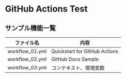 # GitHub Actions Test

## サンプル機能一覧

| ファイル名      | 内容                          |
| --------------- | ----------------------------- |
| workflow_01.yml | Quickstart for GitHub Actions |
| workflow_02.yml | GitHub Docs Sample            |
| workflow_03.yml | コンテキスト、環境変数        |
